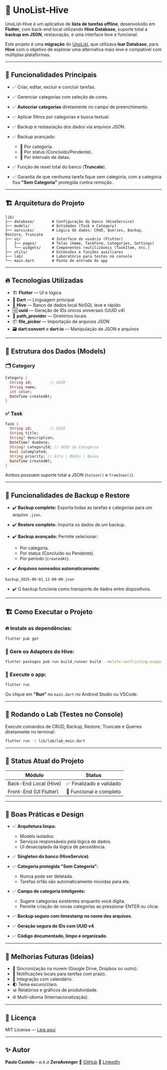 
# 📝 UnoList-Hive

UnoList-Hive é um aplicativo de **lista de tarefas offline**, desenvolvido em **Flutter**, com back-end local utilizando **Hive Database**, suporte total a **backup em JSON**, restauração, e uma interface leve e funcional.

Este projeto é uma **migração** do [UnoList](https://github.com/paulocastelo/unolist), que utilizava **Isar Database**, para **Hive** com o objetivo de explorar uma alternativa mais leve e compatível com múltiplas plataformas.

---

## 🚀 Funcionalidades Principais

* ✅ Criar, editar, excluir e concluir tarefas.
* ✅ Gerenciar categorias com seleção de cores.
* ✅ **Autocriar categorias** diretamente no campo de preenchimento.
* ✅ Aplicar filtros por categorias e busca textual.
* ✅ Backup e restauração dos dados via arquivos JSON.
* ✅ Backup avançado:

  * 🔸 Por categoria.
  * 🔸 Por status (Concluído/Pendente).
  * 🔸 Por intervalo de datas.
* ✅ Função de reset total do banco (**Truncate**).
* ✅ Garantia de que nenhuma tarefa fique sem categoria, com a categoria fixa **"Sem Categoria"** protegida contra remoção.

---

## 🏗️ Arquitetura do Projeto

```plaintext
lib/
├── database/        # Configuração do banco (HiveService)
├── models/          # Entidades (Task e Category)
├── services/        # Lógica de dados: CRUD, Queries, Backup, Restore, Truncate
├── ui/              # Interface do usuário (Flutter)
│   ├── pages/       # Telas (Home, TaskForm, Categories, Settings)
│   └── widgets/     # Componentes reutilizáveis (TaskItem, etc.)
├── utils/           # Extensões e funções auxiliares
├── lab/             # Laboratório para testes no console
└── main.dart        # Ponto de entrada do app
```

---

## 🔥 Tecnologias Utilizadas

* 🏗️ **Flutter** — UI e lógica
* 💙 **Dart** — Linguagem principal
* 🐝 **Hive** — Banco de dados local NoSQL leve e rápido
* 🆔 **uuid** — Geração de IDs únicos universais (UUID v4)
* 📂 **path\_provider** — Diretórios locais
* 📦 **file\_picker** — Importação de arquivos JSON
* 🗃️ **dart\:convert** e **dart\:io** — Manipulação de JSON e arquivos

---

## 🔗 Estrutura dos Dados (Models)

### 🗂️ Category

```dart
Category {
  String id;        // UUID
  String name;
  int color;
  DateTime createdAt;
}
```

### ✅ Task

```dart
Task {
  String id;        // UUID
  String title;
  String? description;
  DateTime? dueDate;
  String? categoryId; // UUID da Categoria
  bool isCompleted;
  String priority; // Alta | Média | Baixa
  DateTime createdAt;
}
```

Ambos possuem suporte total a JSON (`toJson()` e `fromJson()`).

---

## 🧠 Funcionalidades de Backup e Restore

* ✔️ **Backup completo:** Exporta todas as tarefas e categorias para um arquivo `.json`.
* ✔️ **Restore completo:** Importa os dados de um backup.
* ✔️ **Backup avançado:** Permite selecionar:

  * Por categoria.
  * Por status (Concluído ou Pendente).
  * Por período (`createdAt`).
* ✔️ **Arquivos nomeados automaticamente:**

```plaintext
backup_2025-06-01_12-00-00.json
```

* ✔️ O backup funciona como transporte de dados entre dispositivos.

---

## 🏗️ Como Executar o Projeto

### 🔥 Instale as dependências:

```bash
flutter pub get
```

### 🧩 Gere os Adapters do Hive:

```bash
flutter packages pub run build_runner build --delete-conflicting-outputs
```

### 🚀 Execute o app:

```bash
flutter run
```

Ou clique em **"Run"** no `main.dart` no Android Studio ou VSCode.

---

## 🧪 Rodando o Lab (Testes no Console)

Execute comandos de CRUD, Backup, Restore, Truncate e Queries diretamente no terminal:

```bash
flutter run -t lib/lab/lab_main.dart
```

---

## 🚦 Status Atual do Projeto

| Módulo                 | Status                  |
| ---------------------- | ----------------------- |
| Back-End Local (Hive)  | ✅ Finalizado e validado |
| Front-End (UI Flutter) | 🚀 Funcional e completo |

---

## 🧠 Boas Práticas e Design

* ✅ **Arquitetura limpa:**

  * Models isolados.
  * Serviços responsáveis pela lógica de dados.
  * UI desacoplada da lógica de persistência.
* ✅ **Singleton do banco (HiveService)**.
* ✅ **Categoria protegida "Sem Categoria":**

  * Nunca pode ser deletada.
  * Tarefas órfãs são automaticamente movidas para ela.
* ✅ **Campo de categoria inteligente:**

  * Sugere categorias existentes enquanto você digita.
  * Permite criação de novas categorias ao pressionar ENTER ou clicar.
* ✅ **Backup seguro com timestamp no nome dos arquivos**.
* ✅ **Geração segura de IDs com UUID v4**.
* ✅ **Código documentado, limpo e organizado.**

---

## 🧰 Melhorias Futuras (Ideias)

* 🔗 Sincronização na nuvem (Google Drive, Dropbox ou outro).
* 🔔 Notificações locais para tarefas com prazo.
* 📅 Integração com calendário.
* 🌓 Tema escuro/claro.
* 📊 Relatórios e gráficos de produtividade.
* 🌐 Multi-idioma (Internacionalização).

---

## 📜 Licença

MIT License — [Leia aqui](./LICENSE)

---

## ✨ Autor

**Paulo Castelo** – *a.k.a* **ZeroAvenger**
🚀 [GitHub](https://github.com/paulocastelo)
🔗 [LinkedIn](https://www.linkedin.com/in/paulo-castelo)

